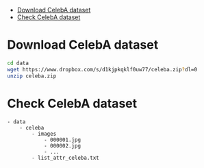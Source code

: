 - [Download CelebA dataset](#download-celeba-dataset)
- [Check CelebA dataset](#check-celeba-dataset)


# Download CelebA dataset

```bash
cd data 
wget https://www.dropbox.com/s/d1kjpkqklf0uw77/celeba.zip?dl=0
unzip celeba.zip
```

# Check CelebA dataset

```text
- data
    - celeba
        - images
            - 000001.jpg
            - 000002.jpg
            - ...
        - list_attr_celeba.txt
```